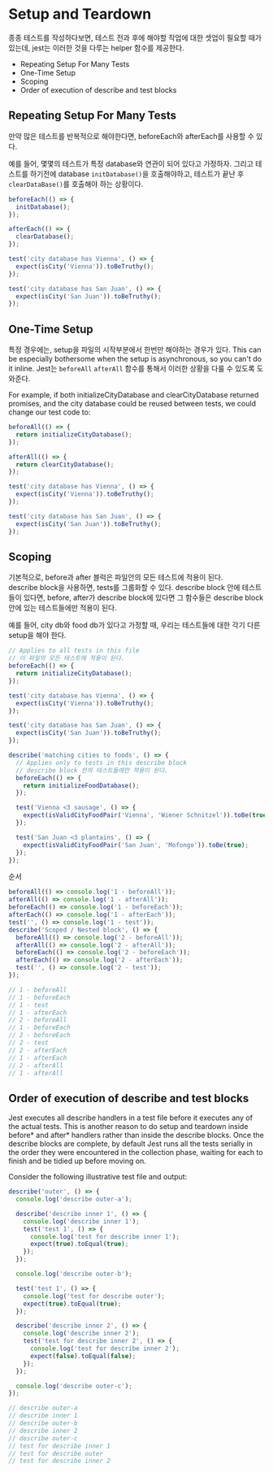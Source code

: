 # Setup and Teardown

종종 테스트를 작성하다보면, 테스트 전과 후에 해야할 작업에 대한 셋업이 필요할 때가 있는데, jest는 이러한 것을 다루는 helper 함수를 제공한다.

- Repeating Setup For Many Tests
- One-Time Setup
- Scoping
- Order of execution of describe and test blocks

## Repeating Setup For Many Tests

만약 많은 테스트를 반복적으로 해야한다면, beforeEach와 afterEach를 사용할 수 있다. 

예를 들어, 몇몇의 테스트가 특정 database와 연관이 되어 있다고 가정하자. 그리고 테스트를 하기전에 database `initDatabase()`을 호출해야하고, 테스트가 끝난 후 `clearDataBase()`를 호출해야 하는 상황이다. 

```js
beforeEach(() => {
  initDatabase();
});

afterEach(() => {
  clearDatabase();
});

test('city database has Vienna', () => {
  expect(isCity('Vienna')).toBeTruthy();
});

test('city database has San Juan', () => {
  expect(isCity('San Juan')).toBeTruthy();
});
```
## One-Time Setup

특정 경우에는, setup을 파일의 시작부분에서 한번만 해야하는 경우가 있다.
 This can be especially bothersome when the setup is asynchronous, so you can't do it inline. 
Jest는 `beforeAll` `afterAll` 함수를 통해서 이러한 상황을 다룰 수 있도록 도와준다. 

For example, if both initializeCityDatabase and clearCityDatabase returned promises, and the city database could be reused between tests, we could change our test code to:

```js
beforeAll(() => {
  return initializeCityDatabase();
});

afterAll(() => {
  return clearCityDatabase();
});

test('city database has Vienna', () => {
  expect(isCity('Vienna')).toBeTruthy();
});

test('city database has San Juan', () => {
  expect(isCity('San Juan')).toBeTruthy();
});
```

## Scoping

기본적으로, before과 after 블럭은 파일안의 모든 테스트에 적용이 된다.  
describe block을 사용하면, tests를 그룹화할 수 있다. describe block 안에 테스트들이 있다면, before, after가 describe block에 있다면 그 함수들은 describe block안에 있는 테스트들에만 적용이 된다. 

예를 들어, city db와 food db가 있다고 가정할 때, 우리는 테스트들에 대한 각기 다른 setup을 해야 한다.

```js
// Applies to all tests in this file
// 이 파일의 모든 테스트에 적용이 된다. 
beforeEach(() => {
  return initializeCityDatabase();
});

test('city database has Vienna', () => {
  expect(isCity('Vienna')).toBeTruthy();
});

test('city database has San Juan', () => {
  expect(isCity('San Juan')).toBeTruthy();
});

describe('matching cities to foods', () => {
  // Applies only to tests in this describe block
  // describe block 안의 테스트들에만 적용이 된다. 
  beforeEach(() => {
    return initializeFoodDatabase();
  });

  test('Vienna <3 sausage', () => {
    expect(isValidCityFoodPair('Vienna', 'Wiener Schnitzel')).toBe(true);
  });

  test('San Juan <3 plantains', () => {
    expect(isValidCityFoodPair('San Juan', 'Mofongo')).toBe(true);
  });
});
```
순서 

```js
beforeAll(() => console.log('1 - beforeAll'));
afterAll(() => console.log('1 - afterAll'));
beforeEach(() => console.log('1 - beforeEach'));
afterEach(() => console.log('1 - afterEach'));
test('', () => console.log('1 - test'));
describe('Scoped / Nested block', () => {
  beforeAll(() => console.log('2 - beforeAll'));
  afterAll(() => console.log('2 - afterAll'));
  beforeEach(() => console.log('2 - beforeEach'));
  afterEach(() => console.log('2 - afterEach'));
  test('', () => console.log('2 - test'));
});

// 1 - beforeAll
// 1 - beforeEach
// 1 - test
// 1 - afterEach
// 2 - beforeAll
// 1 - beforeEach
// 2 - beforeEach
// 2 - test
// 2 - afterEach
// 1 - afterEach
// 2 - afterAll
// 1 - afterAll
```

## Order of execution of describe and test blocks

Jest executes all describe handlers in a test file before it executes any of the actual tests. This is another reason to do setup and teardown inside before* and after* handlers rather than inside the describe blocks. Once the describe blocks are complete, by default Jest runs all the tests serially in the order they were encountered in the collection phase, waiting for each to finish and be tidied up before moving on.

Consider the following illustrative test file and output:

```js
describe('outer', () => {
  console.log('describe outer-a');

  describe('describe inner 1', () => {
    console.log('describe inner 1');
    test('test 1', () => {
      console.log('test for describe inner 1');
      expect(true).toEqual(true);
    });
  });

  console.log('describe outer-b');

  test('test 1', () => {
    console.log('test for describe outer');
    expect(true).toEqual(true);
  });

  describe('describe inner 2', () => {
    console.log('describe inner 2');
    test('test for describe inner 2', () => {
      console.log('test for describe inner 2');
      expect(false).toEqual(false);
    });
  });

  console.log('describe outer-c');
});

// describe outer-a
// describe inner 1
// describe outer-b
// describe inner 2
// describe outer-c
// test for describe inner 1
// test for describe outer
// test for describe inner 2
```